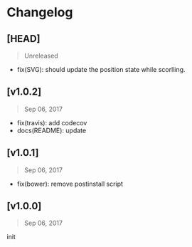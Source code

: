 # Changelog

## [HEAD]
> Unreleased

* fix(SVG): should update the position state while scorlling.

## [v1.0.2]
> Sep 06, 2017

* fix(travis): add codecov
* docs(README): update

## [v1.0.1]
> Sep 06, 2017

* fix(bower): remove postinstall script

## [v1.0.0]
> Sep 06, 2017

init
